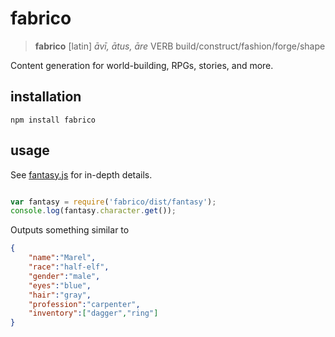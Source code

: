 # fabrico

> **fabrico** [latin] _āvī, ātus, āre_ VERB build/construct/fashion/forge/shape

Content generation for world-building, RPGs, stories, and more.


## installation

    npm install fabrico
    
## usage

See [fantasy.js](./blob/master/modules/fantasy.js) for in-depth details.

```javascript

var fantasy = require('fabrico/dist/fantasy');
console.log(fantasy.character.get());

```
Outputs something similar to

```json
{
    "name":"Marel",
    "race":"half-elf",
    "gender":"male",
    "eyes":"blue",
    "hair":"gray",
    "profession":"carpenter",
    "inventory":["dagger","ring"]
}
```